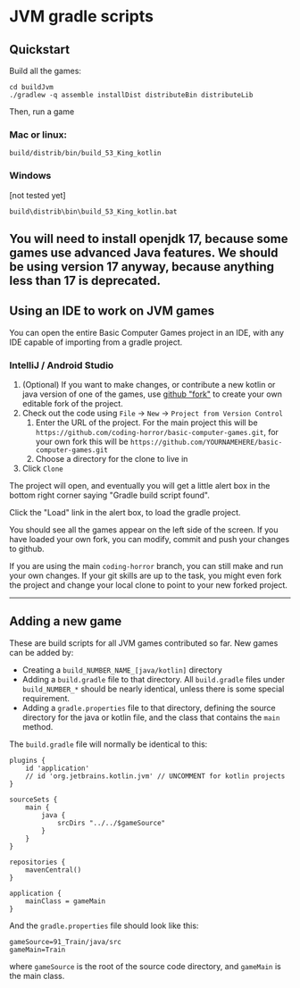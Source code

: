# JVM gradle scripts

## Quickstart

Build all the games:

    cd buildJvm
    ./gradlew -q assemble installDist distributeBin distributeLib

Then, run a game

### Mac or linux:
    
    build/distrib/bin/build_53_King_kotlin

### Windows
[not tested yet]

    build\distrib\bin\build_53_King_kotlin.bat

You will need to install openjdk 17, because some games use advanced Java features. 
We should be using version 17 anyway, because anything less than 17 is deprecated.
---
## Using an IDE to work on JVM games

You can open the entire Basic Computer Games project in an IDE, with any IDE capable
of importing from a gradle project.

### IntelliJ / Android Studio

1. (Optional) If you want to make changes, or contribute a new kotlin or java version
of one of the games, use [github "fork"](https://docs.github.com/en/get-started/quickstart/fork-a-repo)
to create your own editable fork of the project.
2. Check out the code using `File` -> `New` -> `Project from Version Control`
   1. Enter the URL of the project. For the main project this will be `https://github.com/coding-horror/basic-computer-games.git`, for your
own fork this will be `https://github.com/YOURNAMEHERE/basic-computer-games.git`
   2. Choose a directory for the clone to live in
3. Click `Clone`

The project will open, and eventually you will get a little alert box in the bottom right corner saying "Gradle build script found". 

Click the "Load" link in the alert box, to load the gradle project.

You should see all the games appear on the left side of the screen. If you have loaded
your own fork, you can modify, commit and push your changes to github.

If you are using the main `coding-horror` branch, you can still make and run your own changes.  If
your git skills are up to the task, you might even fork the project and change your
local clone to point to your new forked project.


---
## Adding a new game

These are build scripts for all JVM games contributed so far.
New games can be added by:
- Creating a `build_NUMBER_NAME_[java/kotlin]` directory
- Adding a `build.gradle` file to that directory. 
All `build.gradle` files under `build_NUMBER_*` should be nearly identical, unless
there is some special requirement.
- Adding a `gradle.properties` file to that directory, defining the source
directory for the java or kotlin file, and the class that contains the `main` method.

The `build.gradle` file will normally be identical to this:

    plugins {
        id 'application'
        // id 'org.jetbrains.kotlin.jvm' // UNCOMMENT for kotlin projects
    }
    
    sourceSets {
        main {
            java {
                srcDirs "../../$gameSource"
            }
        }
    }
    
    repositories {
        mavenCentral()
    }
    
    application {
        mainClass = gameMain
    }

And the `gradle.properties` file should look like this:

    gameSource=91_Train/java/src
    gameMain=Train

where `gameSource` is the root of the source code directory, and `gameMain` is the main class.
